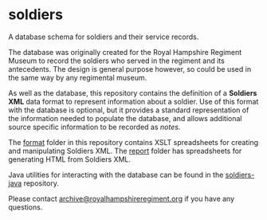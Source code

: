 # soldiers
A database schema for soldiers and their service records.

The database was originally created for the Royal Hampshire Regiment Museum to record the soldiers who served in the regiment and its antecedents. The design is general purpose however, so could be used in the same way by any regimental museum.

As well as the database, this repository contains the definition of a **Soldiers XML** data format to represent information about a soldier. Use of this format with the database is optional, but it provides a standard representation of the information needed to populate the database, and allows additional source specific information to be recorded as *notes*.

The [format](format/README.md) folder in this repository contains XSLT spreadsheets for creating and manipulating Soldiers XML. The [report](report/README.md) folder has spreadsheets for generating HTML from Soldiers XML.

Java utilities for interacting with the database can be found in the [soldiers-java](https://github.com/tigersmuseum/soldiers-java) repository.

Please contact [archive@royalhampshireregiment.org](mailto:archive@royalhampshireregiment.org) if you have any questions.